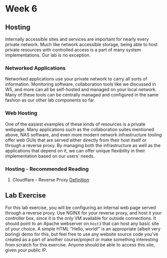 # Week 6

## Hosting

Internally accessible sites and services are important for nearly every private network.
Much like network accessible storage, being able to host private resources with controlled
access is a part of many system implementations. Our lab is no exception.

### Networked Applications

Networked applications use your private network to carry all sorts of information.
Monitoring software, collaboration tools like we discussed in W5, and more can all
be self-hosted and managed on your local network. Many of these tools can be centrally
managed and configured in the same fashion as our other lab components so far.

### Web Hosting

One of the easiest examples of these kinds of resources is a private webpage. Many
applications such as the collaboration suites mentioned above, NAS software, and
even more modern network infrastructure tooling offer web GUIs that are served either
directly from their host itself or through a reverse proxy. By managing both the
infrastructure as well as the applications that depend on it, we can offer unique
flexibility in their implementation based on our users' needs.

### Hosting - Recommended Reading

1. Cloudflare - Reverse Proxy [Definition](https://www.cloudflare.com/learning/cdn/glossary/reverse-proxy/)

## Lab Exercise

For this lab exercise, you will be configuring an internal web page served through
a reverse proxy. Use NGINX for your reverse proxy, and host it your controller box,
since it is the only VM available for outside connections. It should point to an
Apache webserver on `host3` that can host any basic site of your choice. A simple
HTML "Hello, world!" is an appropriate (albeit very boring) demo for this, but feel
free to use any website source code you've created as a part of another course/project
or make something interesting from scratch for this exercise. Anyone should be able
to access this site, given your public IP.
